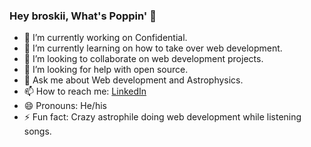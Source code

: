 ### Hey broskii, What's Poppin' 👋

<!--
**theyatinjain/theyatinjain** is a ✨ _special_ ✨ repository because its `README.md` (this file) appears on your GitHub profile.

Here are some ideas to get you started:
-->

- 🔭 I’m currently working on Confidential.
- 🌱 I’m currently learning on how to take over web development.
- 👯 I’m looking to collaborate on web development projects.
- 🤔 I’m looking for help with open source.
- 💬 Ask me about Web development and Astrophysics.
- 📫 How to reach me: [LinkedIn](https://www.linkedin.com/in/theyatinjain/)
- 😄 Pronouns: He/his
- ⚡ Fun fact: Crazy astrophile doing web development while listening songs.
